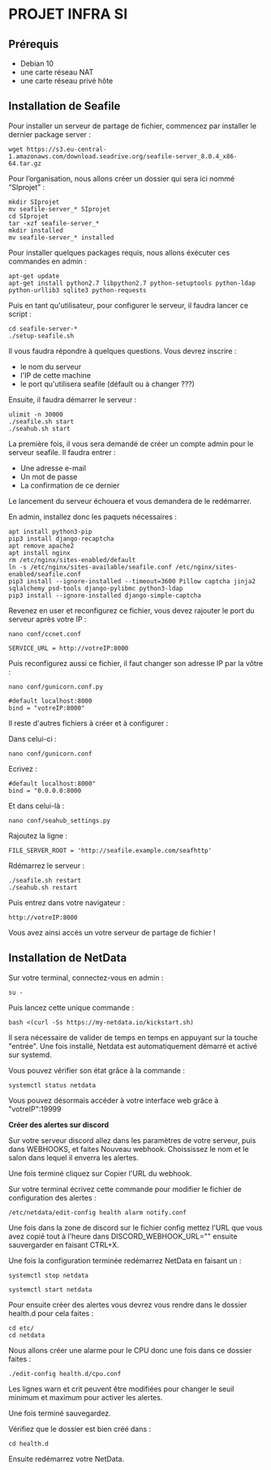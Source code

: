 # PROJET INFRA SI


## Prérequis
                        
- Debian 10 
- une carte réseau NAT
- une carte réseau privé hôte 

## Installation de Seafile 

Pour installer un serveur de partage de fichier, commencez par installer le dernier package server : 
```
wget https://s3.eu-central-1.amazonaws.com/download.seadrive.org/seafile-server_8.0.4_x86-64.tar.gz
```

Pour l’organisation, nous allons créer un dossier qui sera ici nommé “SIprojet” : 
```
mkdir SIprojet
mv seafile-server_* SIprojet
cd SIprojet
tar -xzf seafile-server_*
mkdir installed
mv seafile-server_* installed
```

Pour installer quelques packages requis, nous allons éxécuter ces commandes en admin :

```
apt-get update
apt-get install python2.7 libpython2.7 python-setuptools python-ldap python-urllib3 sqlite3 python-requests
```

Puis en tant qu'utilisateur, pour configurer le serveur, il faudra lancer ce script : 
```
cd seafile-server-*
./setup-seafile.sh
```

Il vous faudra répondre à quelques questions.
Vous devrez inscrire :
- le nom du serveur
- l'IP de cette machine
- le port qu'utilisera seafile (défault ou à changer ???)

Ensuite, il faudra démarrer le serveur : 
```
ulimit -n 30000
./seafile.sh start
./seahub.sh start
```
La première fois, il vous sera demandé de créer un compte admin pour le serveur seafile.
Il faudra entrer : 
- Une adresse e-mail
- Un mot de passe
- La confirmation de ce dernier

Le lancement du serveur échouera et vous demandera de le redémarrer.

En admin, installez donc les paquets nécessaires :
```
apt install python3-pip
pip3 install django-recaptcha
apt remove apache2
apt install nginx
rm /etc/nginx/sites-enabled/default
ln -s /etc/nginx/sites-available/seafile.conf /etc/nginx/sites-enabled/seafile.conf
pip3 install --ignore-installed --timeout=3600 Pillow captcha jinja2 sqlalchemy psd-tools django-pylibmc python3-ldap
pip3 install --ignore-installed django-simple-captcha
```

Revenez en user et reconfigurez ce fichier, vous devez rajouter le port du serveur après votre IP : 
```
nano conf/ccnet.conf
```
```
SERVICE_URL = http://votreIP:8000
```

Puis reconfigurez aussi ce fichier, il faut changer son adresse IP par la vôtre : 
```
nano conf/gunicorn.conf.py
```
```
#default localhost:8000
bind = "votreIP:8000"
```

Il reste d'autres fichiers à créer et à configurer :

Dans celui-ci : 
```
nano conf/gunicorn.conf
```
Ecrivez : 
```
#default localhost:8000"
bind = "0.0.0.0:8000
```
Et dans celui-là : 
```
nano conf/seahub_settings.py
```
Rajoutez la ligne : 
```
FILE_SERVER_ROOT = 'http://seafile.example.com/seafhttp'
```

Rdémarrez le serveur :
```
./seafile.sh restart
./seahub.sh restart
```

Puis entrez dans votre navigateur : 
```
http://votreIP:8000
```

Vous avez ainsi accès un votre serveur de partage de fichier !


## Installation de NetData

Sur votre terminal, connectez-vous en admin : 
```
su -
```
Puis lancez cette unique commande : 
```
bash <(curl -Ss https://my-netdata.io/kickstart.sh)
```
Il sera nécessaire de valider de temps en temps en appuyant sur la touche "entrée".
Une fois installé, Netdata est automatiquement démarré et activé sur systemd.

Vous pouvez vérifier son état grâce à la commande : 
```
systemctl status netdata
```

Vous pouvez désormais accéder à votre interface web grâce à "votreIP":19999

**Créer des alertes sur discord**

Sur votre serveur discord allez dans les paramètres de votre serveur, puis dans WEBHOOKS, et faites Nouveau webhook. Choississez le nom et le salon dans lequel il enverra les alertes.

Une fois terminé cliquez sur Copier l'URL du webhook.

Sur votre terminal écrivez cette commande pour modifier le fichier de configuration des alertes :
```
/etc/netdata/edit-config health alarm notify.conf
```

Une fois dans la zone de discord sur le fichier config mettez l'URL que vous avez copié tout à l'heure dans DISCORD_WEBHOOK_URL=""
ensuite sauvergarder en faisant CTRL+X.

Une fois la configuration terminée redémarrez NetData en faisant un :
```
systemctl stop netdata
```
```
systemctl start netdata
```

Pour ensuite créer des alertes vous devrez vous rendre dans le dossier health.d pour cela faites :
```
cd etc/
cd netdata
```
Nous allons créer une alarme pour le CPU donc une fois dans ce dossier faites :
```
./edit-config health.d/cpu.conf
```

Les lignes warn et crit peuvent être modifiées pour changer le seuil minimum et maximum pour activer les alertes.

Une fois terminé sauvegardez.

Vérifiez que le dossier est bien créé dans :
```
cd health.d
```

Ensuite redémarrez votre NetData.
